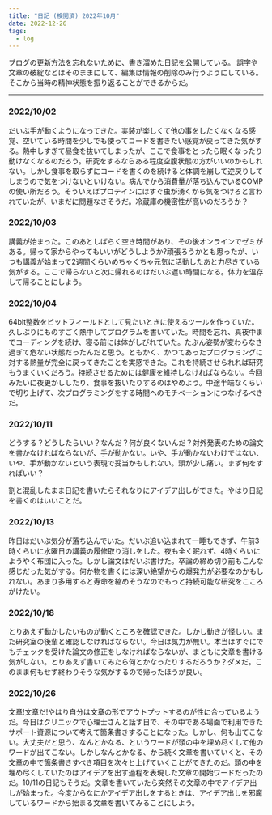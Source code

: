 ```yaml
---
title: "日記 (検閲済) 2022年10月"
date: 2022-12-26
tags:
  - log
---
```


ブログの更新方法を忘れないために、書き溜めた日記を公開している。
誤字や文章の破綻などはそのままにして、編集は情報の削除のみ行うようにしている。
そこから当時の精神状態を振り返ることができるからだ。

---

### 2022/10/02
だいぶ手が動くようになってきた。実装が楽しくて他の事をしたくなくなる感覚、空いている時間を少しでも使ってコードを書きたい感覚が戻ってきた気がする。熱中しすぎて昼食を抜いてしまったが、ここで食事をとったら眠くなったり動けなくなるのだろう。研究をするならある程度空腹状態の方がいいのかもしれない。しかし食事を取らずにコードを書くのを続けると体調を崩して逆戻りしてしまうので気をつけないといけない。病んでから消費量が落ち込んでいるCOMPの使い所だろう。そういえばプロテインにはすぐ虫が湧くから気をつけろと言われていたが、いまだに問題なさそうだ。冷蔵庫の機密性が高いのだろうか？

### 2022/10/03
講義が始まった。このあとしばらく空き時間があり、その後オンラインでゼミがある。帰って家からやってもいいがどうしようか?頑張ろうかとも思ったが、いつも講義が始まって2週間くらいめちゃくちゃ元気に活動したあと力尽きている気がする。ここで帰らないと次に帰れるのはだいぶ遅い時間になる。体力を温存して帰ることにしよう。

### 2022/10/04
64bit整数をビットフィールドとして見たいときに使えるツールを作っていた。久しぶりにものすごく熱中してプログラムを書いていた。時間を忘れ、真夜中までコーディングを続け、寝る前には体がしびれていた。たぶん姿勢が変わらなさ過ぎて危ない状態だったんだと思う。ともかく、かつてあったプログラミングに対する熱量が完全に戻ってきたことを実感できた。これを持続させられれば研究もうまくいくだろう。持続させるためには健康を維持しなければならない。今回みたいに夜更かししたり、食事を抜いたりするのはやめよう。中途半端なくらいで切り上げて、次プログラミングをする時間へのモチベーションにつなげるべきだ。

### 2022/10/11
どうする？どうしたらいい？なんだ？何が良くないんだ？対外発表のための論文を書かなければならないが、手が動かない。いや、手が動かないわけではない、いや、手が動かないという表現で妥当かもしれない。頭が少し痛い。まず何をすればいい？

割と混乱したまま日記を書いたらそれなりにアイデア出しができた。やはり日記を書くのはいいことだ。

### 2022/10/13
昨日はだいぶ気分が落ち込んでいた。だいぶ追い込まれて一睡もできず、午前3時くらいに水曜日の講義の履修取り消しをした。夜も全く眠れず、4時くらいにようやく布団に入った。しかし論文はだいぶ書けた。卒論の締め切り前もこんな感じだった気がする。何か物を書くには深い絶望からの爆発力が必要なのかもしれない。あまり多用すると寿命を縮めそうなのでもっと持続可能な研究をこころがけたい。

### 2022/10/18
とりあえず動かしたいものが動くところを確認できた。しかし動きが怪しい。また研究室の後輩と確認しなければならない。今日は気力が無い。本当はすぐにでもチェックを受けた論文の修正をしなければならないが、まともに文章を書ける気がしない。とりあえず書いてみたら何とかなったりするだろうか？ダメだ。このまま何もせず終わりそうな気がするので帰ったほうが良い。

### 2022/10/26
文章!文章だ!やはり自分は文章の形でアウトプットするのが性に合っているようだ。今日はクリニックで心理士さんと話す日で、その中である場面で利用できたサポート資源について考えて箇条書きすることになった。しかし、何も出てこない。大丈夫だと思う、なんとかなる、というワードが頭の中を埋め尽くして他のワードが出てこない。しかしなんとかなる、から続く文章を書いていくと、その文章の中で箇条書きすべき項目を次々と上げていくことができたのだ。頭の中を埋め尽くしていたのはアイデアを出す過程を表現した文章の開始ワードだったのだ。10/11の日記もそうだ。文章を書いていたら突然その文章の中でアイデア出しが始まった。今度からなにかアイデア出しをするときは、アイデア出しを邪魔しているワードから始まる文章を書いてみることにしよう。
